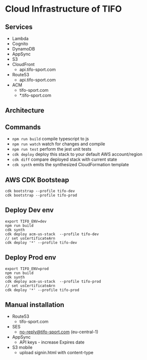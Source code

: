 # Cloud Infrastructure of TIFO

## Services

- Lambda
- Cognito
- DynamoDB
- AppSync
- S3
- CloudFront
  - api.tifo-sport.com
- Route53
  - api.tifo-sport.com
- ACM
  - tifo-sport.com
  - \*.tifo-sport.com

## Architecture

## Commands

- `npm run build` compile typescript to js
- `npm run watch` watch for changes and compile
- `npm run test` perform the jest unit tests
- `cdk deploy` deploy this stack to your default AWS account/region
- `cdk diff` compare deployed stack with current state
- `cdk synth` emits the synthesized CloudFormation template

## AWS CDK Bootsteap

```shell
cdk bootstrap --profile tifo-dev
cdk bootstrap --profile tifo-prod
```

## Deploy Dev env

```shell
export TIFO_ENV=dev
npm run build
cdk synth
cdk deploy acm-us-stack  --profile tifo-dev
// set usCertificateArn
cdk deploy '*' --profile tifo-dev
```

## Deploy Prod env

```shell
export TIFO_ENV=prod
npm run build
cdk synth
cdk deploy acm-us-stack  --profile tifo-prod
// set usCertificateArn
cdk deploy '*' --profile tifo-prod
```

## Manual installation

- Route53
  - tifo-sport.com
- SES
  - no-reply@tifo-sport.com (eu-central-1)
- AppSync
  - API keys - increase Expires date
- S3 mobile
  - upload signin.html with content-type